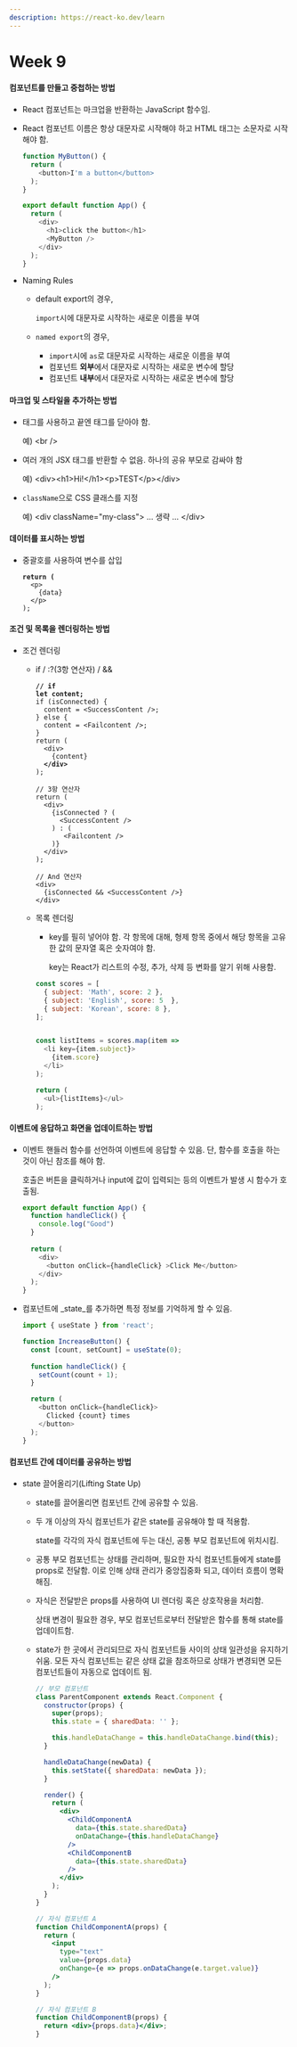 ```yaml
---
description: https://react-ko.dev/learn
---
```


# Week 9

#### 컴포넌트를 만들고 중첩하는 방법

* React 컴포넌트는 마크업을 반환하는 JavaScript 함수임.
*   React 컴포넌트 이름은 항상 대문자로 시작해야 하고 HTML 태그는 소문자로 시작해야 함.

    ```typescript
    function MyButton() {
      return (
        <button>I'm a button</button>
      );
    }

    export default function App() {
      return (
        <div>
          <h1>click the button</h1>
          <MyButton />
        </div>
      );
    }
    ```
* Naming Rules
  *   default export의 경우,

      `import`시에 대문자로 시작하는 새로운 이름을 부여
  * `named export`의 경우,
    * `import`시에 `as`로 대문자로 시작하는 새로운 이름을 부여
    * 컴포넌트 **외부**에서 대문자로 시작하는 새로운 변수에 할당
    * 컴포넌트 **내부**에서 대문자로 시작하는 새로운 변수에 할당

#### 마크업 및 스타일을 추가하는 방법

*   태그를 사용하고 끝엔 태그를 닫아야 함.

    예) \<br />
*   여러 개의 JSX 태그를 반환할 수 없음. 하나의 공유 부모로 감싸야 함

    예) \<div>\<h1>Hi!\</h1>\<p>TEST\</p>\</div>
*   `className`으로 CSS 클래스를 지정

    예) \<div className="my-class"> ... 생략 ... \</div>

#### 데이터를 표시하는 방법

*   중괄호를 사용하여 변수를 삽입

    <pre class="language-javascript"><code class="lang-javascript"><strong>return (
    </strong>  &#x3C;p>
        {data}
      &#x3C;/p>
    );
    </code></pre>

#### 조건 및 목록을 렌더링하는 방법

* 조건 렌더링
  *   if / :?(3항 연산자) / &&

      <pre class="language-javascript"><code class="lang-javascript"><strong>// if
      </strong><strong>let content;
      </strong>if (isConnected) {
        content = &#x3C;SuccessContent />;
      } else {
        content = &#x3C;Failcontent />;
      }
      return (
        &#x3C;div>
          {content}
      <strong>  &#x3C;/div>
      </strong>);

      // 3항 연산자
      return (
        &#x3C;div>
          {isConnected ? (
            &#x3C;SuccessContent />
          ) : (
             &#x3C;Failcontent />
          )}
        &#x3C;/div>
      );

      // And 연산자
      &#x3C;div>
        {isConnected &#x26;&#x26; &#x3C;SuccessContent />}
      &#x3C;/div>
      </code></pre>
  *   목록 렌더링

      *   key를 필히 넣어야 함. 각 항목에 대해, 형제 항목 중에서 해당 항목을 고유한 값의 문자열 혹은 숫자여야 함.

          key는 React가 리스트의 수정, 추가, 삭제 등 변화를  알기 위해 사용함.

      ```javascript
      const scores = [
        { subject: 'Math', score: 2 },
        { subject: 'English', score: 5  },
        { subject: 'Korean', score: 8 },
      ];


      const listItems = scores.map(item =>
        <li key={item.subject}>
          {item.score}
        </li>
      );

      return (
        <ul>{listItems}</ul>
      );
      ```

#### 이벤트에 응답하고 화면을 업데이트하는 방법

*   이벤트 핸들러 함수를 선언하여 이벤트에 응답할 수 있음. 단, 함수를 호출을 하는 것이 아닌 참조를 해야 함.

    호출은 버튼을 클릭하거나 input에 값이 입력되는 등의 이벤트가 발생 시 함수가 호출됨.

    ```javascript
    export default function App() {
      function handleClick() {
        console.log("Good")
      }
      
      return (
        <div>
          <button onClick={handleClick} >Click Me</button>
        </div>
      );
    }
    ```
*   컴포넌트에 _state_를 추가하면 특정 정보를 기억하게 할 수 있음.

    ```javascript
    import { useState } from 'react';

    function IncreaseButton() {
      const [count, setCount] = useState(0);
      
      function handleClick() {
        setCount(count + 1);
      }

      return (
        <button onClick={handleClick}>
          Clicked {count} times
        </button>
      );
    }
    ```

#### 컴포넌트 간에 데이터를 공유하는 방법

* state 끌어올리기(Lifting State Up)
  * state를 끌어올리면 컴포넌트 간에 공유할 수 있음.
  *   두 개 이상의 자식 컴포넌트가 같은 state를 공유해야 할 때 적용함.

      state를 각각의 자식 컴포넌트에 두는 대신, 공통 부모 컴포넌트에 위치시킴.
  * 공통 부모 컴포넌트는 상태를 관리하며, 필요한 자식 컴포넌트들에게 state를 props로 전달함. 이로 인해 상태 관리가 중앙집중화 되고, 데이터 흐름이 명확해짐.
  *   자식은 전달받은 props를 사용하여 UI 렌더링 혹은 상호작용을 처리함.

      상태 변경이 필요한 경우, 부모 컴포넌트로부터 전달받은 함수를 통해 state를 업데이트함.
  *   state가 한 곳에서 관리되므로 자식 컴포넌트들 사이의 상태 일관성을 유지하기 쉬움. 모든 자식 컴포넌트는 같은 상태 값을 참조하므로 상태가 변경되면 모든 컴포넌트들이 자동으로 업데이트 됨.

      ```jsx
      // 부모 컴포넌트
      class ParentComponent extends React.Component {
        constructor(props) {
          super(props);
          this.state = { sharedData: '' };

          this.handleDataChange = this.handleDataChange.bind(this);
        }

        handleDataChange(newData) {
          this.setState({ sharedData: newData });
        }

        render() {
          return (
            <div>
              <ChildComponentA
                data={this.state.sharedData}
                onDataChange={this.handleDataChange}
              />
              <ChildComponentB
                data={this.state.sharedData}
              />
            </div>
          );
        }
      }

      // 자식 컴포넌트 A
      function ChildComponentA(props) {
        return (
          <input
            type="text"
            value={props.data}
            onChange={e => props.onDataChange(e.target.value)}
          />
        );
      }

      // 자식 컴포넌트 B
      function ChildComponentB(props) {
        return <div>{props.data}</div>;
      }

      ```
